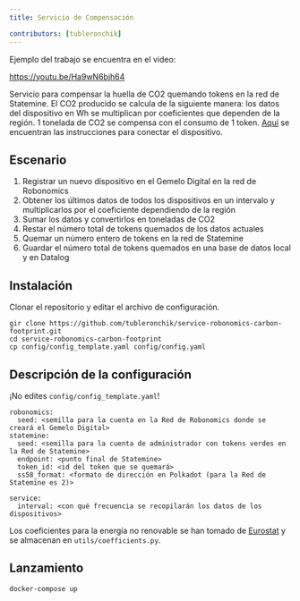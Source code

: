 ```yaml
---
title: Servicio de Compensación

contributors: [tubleronchik]
---
```


Ejemplo del trabajo se encuentra en el video:

https://youtu.be/Ha9wN6bjh64

Servicio para compensar la huella de CO2 quemando tokens en la red de Statemine. El CO2 producido se calcula de la siguiente manera: los datos del dispositivo en Wh se multiplican por coeficientes que dependen de la región. 1 tonelada de CO2 se compensa con el consumo de 1 token. [Aquí](/docs/carbon-footprint-sensor) se encuentran las instrucciones para conectar el dispositivo.

## Escenario

1. Registrar un nuevo dispositivo en el Gemelo Digital en la red de Robonomics
2. Obtener los últimos datos de todos los dispositivos en un intervalo y multiplicarlos por el coeficiente dependiendo de la región
3. Sumar los datos y convertirlos en toneladas de CO2
4. Restar el número total de tokens quemados de los datos actuales
5. Quemar un número entero de tokens en la red de Statemine
6. Guardar el número total de tokens quemados en una base de datos local y en Datalog

## Instalación

Clonar el repositorio y editar el archivo de configuración.

```
gir clone https://github.com/tubleronchik/service-robonomics-carbon-footprint.git
cd service-robonomics-carbon-footprint
cp config/config_template.yaml config/config.yaml 
```

## Descripción de la configuración

¡No edites `config/config_template.yaml`!

```
robonomics:
  seed: <semilla para la cuenta en la Red de Robonomics donde se creará el Gemelo Digital>
statemine:
  seed: <semilla para la cuenta de administrador con tokens verdes en la Red de Statemine>
  endpoint: <punto final de Statemine>
  token_id: <id del token que se quemará>
  ss58_format: <formato de dirección en Polkadot (para la Red de Statemine es 2)>

service:
  interval: <con qué frecuencia se recopilarán los datos de los dispositivos>
```

Los coeficientes para la energía no renovable se han tomado de [Eurostat](https://ec.europa.eu/eurostat/statistics-explained/index.php?title=File:Renewable_energy_2020_infographic_18-01-2022.jpg) y se almacenan en `utils/coefficients.py`.

## Lanzamiento

```
docker-compose up
```